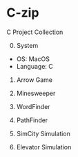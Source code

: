 # C-zip

C Project Collection

0. System
 - OS: MacOS
 - Language: C

1. Arrow Game

2. Minesweeper

3. WordFinder

4. PathFinder

5. SimCity Simulation

6. Elevator Simulation
